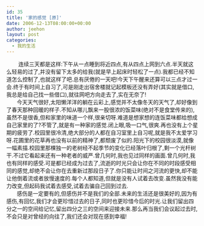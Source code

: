 ```yaml
---
id: 35
title: '家的感觉 [原]'
date: 2006-12-13T08:00:00+00:00
author: jeehon
layout: post
categories:
  - 我的生活
---
```

&nbsp;&nbsp;&nbsp;&nbsp;&nbsp;&nbsp; &nbsp;连续三天都是这样:下午从一点睡到将近四点,有从四点上网到六点.半天就这么轻易的过了,并没有留下太多的给我(就是早上起床时轻松了一点).我都已经不知道怎么控制了,也就这样了吧.总有厌倦的一天吧!今天下午醒来还算可以三点才过一会.终于有时间上自习了,可是刚走出宿舍楼就记起模板还没有弄好(其实就是借口,我总是给自己找一些借口),就往网吧方向走去了,实在无奈了!  
&nbsp;&nbsp;&nbsp;&nbsp;&nbsp;&nbsp; 今天天气很好,太阳懒洋洋的躺在云彩上,感觉并不太像冬天的天气了,却好像到了春天那种回暖的样子.不知从哪儿飘来一股很浓的饭菜味(绝对不是食堂传来的),虽然不是很香,但和家里的味道一个样,很亲切呀.难道是想家想的连饭菜味都给想成自己家里的了?不管了,就是有一种家的感觉.闭上眼,吸一口气,很爽.再也没有上个星期的疲劳了.校园里很冷清,绝大部分的人都在自习室里上自习呢,就是我不太爱学习呀.花圃里的花草再也没有以前的精神了,都颓废了似的.阳光下的校园很淡漠,就像一幅素描.校园里那棵独一的老树经不起季节的变化已经落叶归根了,剩一个光杆树干.不过它看起来还有一种老者的威严.曾几何时,我也见过同样的画面.曾几何时,我也有同样的感受.可是都已经成为过去了,流逝的时光只会让你在不同的时段感受相同的感觉,却绝不会让你在去重新过那段日子了.你只能让时间之河流的更快,却不能让他倒着流或者放慢速度的.每个人都知道,但就是没有人试着去改变.虽然我没有能力改变,但起码我试着去感受,试着去骗自己回到过去.  
&nbsp;&nbsp;&nbsp;&nbsp;&nbsp;&nbsp; 感伤是一定要有的,但感伤并不是我们的全部.未来的生活还是很美好的,因为有感伤,有回忆,我们才会更珍惜过去的日子,同时也更珍惜今后的时光.让我们留出四分之一的空间给记忆,留出四分之三的空间来迎接未来.那么再当我们会议起过去时,不会只是对曾经的向往了,我们还会对现在感到幸福!